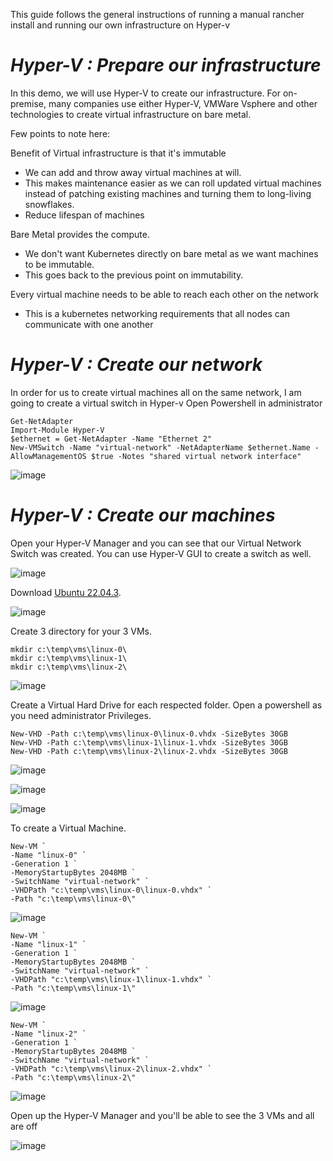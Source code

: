 This guide follows the general instructions of running a manual rancher install and running our own infrastructure on Hyper-v

# ***Hyper-V : Prepare our infrastructure***

In this demo, we will use Hyper-V to create our infrastructure.
For on-premise, many companies use either Hyper-V, VMWare Vsphere and other technologies to create virtual infrastructure on bare metal.

Few points to note here:

Benefit of Virtual infrastructure is that it's immutable 
- We can add and throw away virtual machines at will. 
- This makes maintenance easier as we can roll updated virtual machines instead of patching existing machines and turning them to long-living snowflakes. 
- Reduce lifespan of machines

Bare Metal provides the compute. 
- We don't want Kubernetes directly on bare metal as we want machines to be immutable. 
- This goes back to the previous point on immutability.

Every virtual machine needs to be able to reach each other on the network 
- This is a kubernetes networking requirements that all nodes can communicate with one another

# ***Hyper-V : Create our network***

In order for us to create virtual machines all on the same network, I am going to create a virtual switch in Hyper-v
Open Powershell in administrator

```
Get-NetAdapter
Import-Module Hyper-V
$ethernet = Get-NetAdapter -Name "Ethernet 2"
New-VMSwitch -Name "virtual-network" -NetAdapterName $ethernet.Name -AllowManagementOS $true -Notes "shared virtual network interface"
```

![image](https://github.com/lherbeng/kubernetes/assets/72662912/e617f86c-1825-4aed-865d-86fa44464a1c)


# ***Hyper-V : Create our machines***

Open your Hyper-V Manager and you can see that our Virtual Network Switch was created. You can use Hyper-V GUI to create a switch as well.

![image](https://github.com/lherbeng/kubernetes/assets/72662912/7de94edf-7296-4374-a95e-4aedfb4d4970)

Download [Ubuntu 22.04.3](https://ubuntu.com/download/server).

![image](https://github.com/lherbeng/kubernetes/assets/72662912/72518911-4079-4aa5-a87b-87fb85497964)

Create 3 directory for your 3 VMs.

```
mkdir c:\temp\vms\linux-0\
mkdir c:\temp\vms\linux-1\
mkdir c:\temp\vms\linux-2\
```

![image](https://github.com/lherbeng/kubernetes/assets/72662912/413dfc45-3493-41f0-876e-bf8f178b5dbf)

Create a Virtual Hard Drive for each respected folder. Open a powershell as you need administrator Privileges.

```
New-VHD -Path c:\temp\vms\linux-0\linux-0.vhdx -SizeBytes 30GB
New-VHD -Path c:\temp\vms\linux-1\linux-1.vhdx -SizeBytes 30GB
New-VHD -Path c:\temp\vms\linux-2\linux-2.vhdx -SizeBytes 30GB
```

![image](https://github.com/lherbeng/kubernetes/assets/72662912/0291dd97-c61b-4355-9d5f-32dfcb08cc0b)

![image](https://github.com/lherbeng/kubernetes/assets/72662912/d1325cf7-0987-4a75-ac7f-e486e097dd9f)

![image](https://github.com/lherbeng/kubernetes/assets/72662912/46124659-c16a-407a-a0a3-59b85b64198f)

To create a Virtual Machine.

```
New-VM `
-Name "linux-0" `
-Generation 1 `
-MemoryStartupBytes 2048MB `
-SwitchName "virtual-network" `
-VHDPath "c:\temp\vms\linux-0\linux-0.vhdx" `
-Path "c:\temp\vms\linux-0\"
```

![image](https://github.com/lherbeng/kubernetes/assets/72662912/bdb20590-a5df-4f76-a14d-20e8912e6711)

```
New-VM `
-Name "linux-1" `
-Generation 1 `
-MemoryStartupBytes 2048MB `
-SwitchName "virtual-network" `
-VHDPath "c:\temp\vms\linux-1\linux-1.vhdx" `
-Path "c:\temp\vms\linux-1\"
```

![image](https://github.com/lherbeng/kubernetes/assets/72662912/f31c5155-999f-47b3-ad69-cd9b46dd9f1f)

```
New-VM `
-Name "linux-2" `
-Generation 1 `
-MemoryStartupBytes 2048MB `
-SwitchName "virtual-network" `
-VHDPath "c:\temp\vms\linux-2\linux-2.vhdx" `
-Path "c:\temp\vms\linux-2\"
```

![image](https://github.com/lherbeng/kubernetes/assets/72662912/2775e7db-c445-4e72-bdac-828b144f1553)

Open up the Hyper-V Manager and you'll be able to see the 3 VMs and all are off

![image](https://github.com/lherbeng/kubernetes/assets/72662912/85ebac24-f835-4ca4-948d-80c7d2b1fa10)


